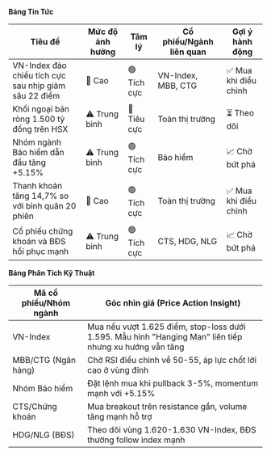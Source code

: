 **Bảng Tin Tức**

| Tiêu đề | Mức độ ảnh hưởng | Tâm lý | Cổ phiếu/Ngành liên quan | Gợi ý hành động |
|---------|------------------|--------|--------------------------|-----------------|
| VN-Index đảo chiều tích cực sau nhịp giảm sâu 22 điểm | 🚨 Cao | 🟢 Tích cực | VN-Index, MBB, CTG | ✅ Mua khi điều chỉnh |
| Khối ngoại bán ròng 1.500 tỷ đồng trên HSX | ⚠️ Trung bình | 🔴 Tiêu cực | Toàn thị trường | ⏳ Theo dõi |
| Nhóm ngành Bảo hiểm dẫn đầu tăng +5.15% | ⚠️ Trung bình | 🟢 Tích cực | Bảo hiểm | 📈 Chờ bứt phá |
| Thanh khoản tăng 14,7% so với bình quân 20 phiên | 🚨 Cao | 🟢 Tích cực | Toàn thị trường | ✅ Mua khi điều chỉnh |
| Cổ phiếu chứng khoán và BĐS hồi phục mạnh | ⚠️ Trung bình | 🟢 Tích cực | CTS, HDG, NLG | 📈 Chờ bứt phá |

**Bảng Phân Tích Kỹ Thuật**

| Mã cổ phiếu/Nhóm ngành | Góc nhìn giá (Price Action Insight) |
|------------------------|-------------------------------------|
| VN-Index | Mua nếu vượt 1.625 điểm, stop-loss dưới 1.595. Mẫu hình "Hanging Man" liên tiếp nhưng xu hướng vẫn tăng |
| MBB/CTG (Ngân hàng) | Chờ RSI điều chỉnh về 50-55, áp lực chốt lời cao ở vùng đỉnh |
| Nhóm Bảo hiểm | Đặt lệnh mua khi pullback 3-5%, momentum mạnh với +5.15% |
| CTS/Chứng khoán | Mua breakout trên resistance gần, volume tăng mạnh hỗ trợ |
| HDG/NLG (BĐS) | Theo dõi vùng 1.620-1.630 VN-Index, BĐS thường follow index mạnh |
